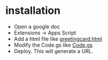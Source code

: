 # installation
* Open a google doc
* Extensions -> Apps Script
* Add a html file like [greetingcard.html](./greetingcard.html)
* Modify the Code.gs like [Code.gs](./Code.gs)
* Deploy. This will generate a URL.
